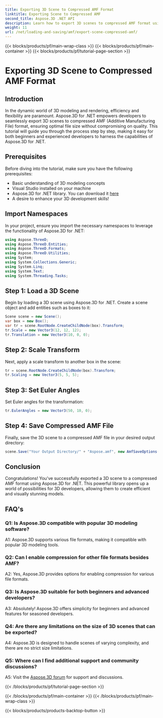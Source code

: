 ```yaml
---
title: Exporting 3D Scene to Compressed AMF Format
linktitle: Exporting Scene to Compressed AMF 
second_title: Aspose.3D .NET API
description: Learn how to export 3D scenes to compressed AMF format using Aspose.3D for .NET. Enhance your development skills with this step-by-step guide.
weight: 11
url: /net/loading-and-saving/amf/export-scene-compressed-amf/
---
```


{{< blocks/products/pf/main-wrap-class >}}
{{< blocks/products/pf/main-container >}}
{{< blocks/products/pf/tutorial-page-section >}}

# Exporting 3D Scene to Compressed AMF Format

## Introduction

In the dynamic world of 3D modeling and rendering, efficiency and flexibility are paramount. Aspose.3D for .NET empowers developers to seamlessly export 3D scenes to compressed AMF (Additive Manufacturing File) format, ensuring optimal file size without compromising on quality. This tutorial will guide you through the process step by step, making it easy for both beginners and experienced developers to harness the capabilities of Aspose.3D for .NET.

## Prerequisites

Before diving into the tutorial, make sure you have the following prerequisites:

- Basic understanding of 3D modeling concepts
- Visual Studio installed on your machine
- Aspose.3D for .NET library. You can download it [here](https://releases.aspose.com/3d/net/)
- A desire to enhance your 3D development skills!

## Import Namespaces

In your project, ensure you import the necessary namespaces to leverage the functionality of Aspose.3D for .NET:

```csharp
using Aspose.ThreeD;
using Aspose.ThreeD.Entities;
using Aspose.ThreeD.Formats;
using Aspose.ThreeD.Utilities;
using System;
using System.Collections.Generic;
using System.Linq;
using System.Text;
using System.Threading.Tasks;
```

## Step 1: Load a 3D Scene

Begin by loading a 3D scene using Aspose.3D for .NET. Create a scene object and add entities such as boxes to it:

```csharp
Scene scene = new Scene();
var box = new Box();
var tr = scene.RootNode.CreateChildNode(box).Transform;
tr.Scale = new Vector3(12, 12, 12);
tr.Translation = new Vector3(10, 0, 0);
```

## Step 2: Scale Transform

Next, apply a scale transform to another box in the scene:

```csharp
tr = scene.RootNode.CreateChildNode(box).Transform;
tr.Scaling = new Vector3(5, 5, 5);
```

## Step 3: Set Euler Angles

Set Euler angles for the transformation:

```csharp
tr.EulerAngles = new Vector3(50, 10, 0);
```

## Step 4: Save Compressed AMF File

Finally, save the 3D scene to a compressed AMF file in your desired output directory:

```csharp
scene.Save("Your Output Directory/" + "Aspose.amf", new AmfSaveOptions() { EnableCompression = false });
```

## Conclusion

Congratulations! You've successfully exported a 3D scene to a compressed AMF format using Aspose.3D for .NET. This powerful library opens up a world of possibilities for 3D developers, allowing them to create efficient and visually stunning models.

## FAQ's

### Q1: Is Aspose.3D compatible with popular 3D modeling software?

A1: Aspose.3D supports various file formats, making it compatible with popular 3D modeling tools.

### Q2: Can I enable compression for other file formats besides AMF?

A2: Yes, Aspose.3D provides options for enabling compression for various file formats.

### Q3: Is Aspose.3D suitable for both beginners and advanced developers?

A3: Absolutely! Aspose.3D offers simplicity for beginners and advanced features for seasoned developers.

### Q4: Are there any limitations on the size of 3D scenes that can be exported?

A4: Aspose.3D is designed to handle scenes of varying complexity, and there are no strict size limitations.

### Q5: Where can I find additional support and community discussions?

A5: Visit the [Aspose.3D forum](https://forum.aspose.com/c/3d/18) for support and discussions.

{{< /blocks/products/pf/tutorial-page-section >}}

{{< /blocks/products/pf/main-container >}}
{{< /blocks/products/pf/main-wrap-class >}}

{{< blocks/products/products-backtop-button >}}
